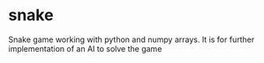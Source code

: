 snake
=====

Snake game working with python and numpy arrays.
It is for further implementation of an AI to solve the game

